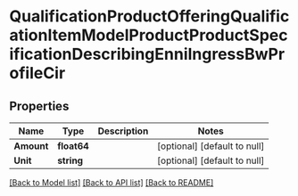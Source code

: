 # QualificationProductOfferingQualificationItemModelProductProductSpecificationDescribingEnniIngressBwProfileCir

## Properties
Name | Type | Description | Notes
------------ | ------------- | ------------- | -------------
**Amount** | **float64** |  | [optional] [default to null]
**Unit** | **string** |  | [optional] [default to null]

[[Back to Model list]](../README.md#documentation-for-models) [[Back to API list]](../README.md#documentation-for-api-endpoints) [[Back to README]](../README.md)


